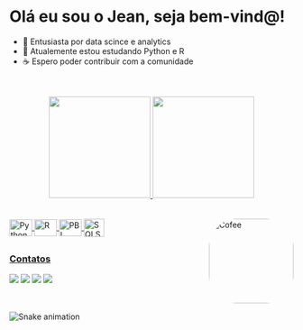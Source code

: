 <h1>Olá eu sou o Jean, seja bem-vind@!</h1>

- 👀 Entusiasta por data scince e analytics
- 🌱 Atualemente estou estudando Python e R
- ☕ Espero poder contribuir com a comunidade
<br>
<br>
<div align="center">
  <a href="https://github.com/JCazarotto">
  <img height="180em" src="https://github-readme-stats.vercel.app/api?username=JCazarotto&show_icons=true&hide_border=1&theme=vue-dark&include_all_commits=true&count_private=true"/>
  <img height="180em" src="https://github-readme-stats.vercel.app/api/top-langs/?username=JCazarotto&hide_border=1&layout=compact&langs_count=8&theme=vue-dark"/>
</div>
<br>
<br>
<div>
  <img align="center" id="python" alt="Python" height="30" width="40" src="https://cdn.jsdelivr.net/gh/devicons/devicon/icons/python/python-original.svg">
  <img align="center" id="r" alt="R" height="30" width="40" src="https://cdn.jsdelivr.net/gh/devicons/devicon/icons/r/r-original.svg">
  <img align="center" id="pbi" alt="PBI" height="30" width="40" src="https://github.com/microsoft/PowerBI-Icons/blob/main/SVG/PowerBI.svg">
  <img align="center" id="sqlserver" alt="SQLServer" height="32" width="36" src="https://img.icons8.com/color/480/000000/microsoft-sql-server.png"/>
  <img align="right" alt="Cofee" height="150" style="border-radius:50px;" src="https://img.icons8.com/carbon-copy/100/26e07f/cafe.png?width=676&height=676">
</div>  
  
## 
  
<div>
  <h3>Contatos</h3>
  <a href="mailto:jean.cazarotto@gmail.com"><img src="https://img.shields.io/badge/-Gmail-%23333?style=for-the-badge&logo=gmail&logoColor=red" target="_blank"></a>
     <a href="https://www.linkedin.com/in/jean-dangelo/" target="_blank"><img src="https://img.shields.io/badge/-LinkedIn-%230077B5?style=for-the-badge&logo=linkedin&logoColor=white" target="_blank"></a>
     <a href="https://pt.stackoverflow.com/users/264861/jean-cazarotto" target="_blank"><img src="https://img.shields.io/badge/-Stackoverflow-FF8C00?style=for-the-badge&logo=stackoverflow&logoColor=white" target="_blank"></a>
  <a href="https://www.kaggle.com/jeancazarotto/code" target="_blank"><img src="https://img.shields.io/badge/-Kaggle-20BEFF?style=for-the-badge&logo=kaggle&logoColor=white" target="_blank"></a>     
</div>
<br>
<br>     
<div id="jogo-cobra">
    
   ![Snake animation](https://github.com/JCazarotto/JCazarotto/blob/output/github-contribution-grid-snake.svg)      
    
</div>
